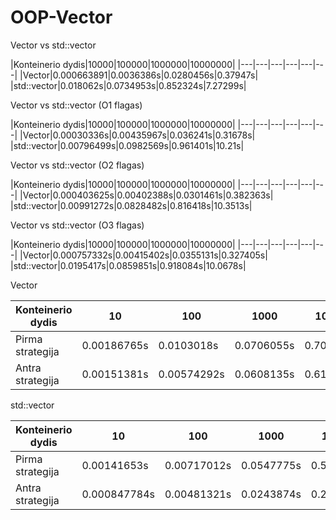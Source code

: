 # OOP-Vector

Vector vs std::vector

 |Konteinerio dydis|10000|100000|1000000|10000000|
 |---|---|---|---|---|---|
 |Vector|0.000663891|0.0036386s|0.0280456s|0.37947s|
 |std::vector|0.018062s|0.0734953s|0.852324s|7.27299s|
 
Vector vs std::vector (O1 flagas)

 |Konteinerio dydis|10000|100000|1000000|10000000|
 |---|---|---|---|---|---|
 |Vector|0.00030336s|0.00435967s|0.036241s|0.31678s|
 |std::vector|0.00796499s|0.0982569s|0.961401s|10.21s|
 
Vector vs std::vector (O2 flagas)

 |Konteinerio dydis|10000|100000|1000000|10000000|
 |---|---|---|---|---|---|
 |Vector|0.000403625s|0.00402388s|0.0301461s|0.382363s|
 |std::vector|0.00991272s|0.0828482s|0.816418s|10.3513s|

Vector vs std::vector (O3 flagas)

 |Konteinerio dydis|10000|100000|1000000|10000000|
 |---|---|---|---|---|---|
 |Vector|0.000757332s|0.00415402s|0.0355131s|0.327405s|
 |std::vector|0.0195417s|0.0859851s|0.918084s|10.0678s|
 
Vector

 |Konteinerio dydis|10|100|1000|10000|100000|
 |---|---|---|---|---|---|
 |Pirma strategija|0.00186765s|0.0103018s|0.0706055s|0.704054s|6.64594s|
 |Antra strategija|0.00151381s|0.00574292s|0.0608135s|0.613784s|5.80709s|
 
std::vector

 |Konteinerio dydis|10|100|1000|10000|100000|
 |---|---|---|---|---|---|
 |Pirma strategija|0.00141653s|0.00717012s|0.0547775s|0.545008s|5.18568s|
 |Antra strategija|0.000847784s|0.00481321s|0.0243874s|0.234436s|2.36744s|

 
 

 
